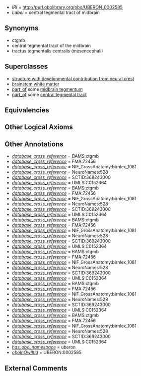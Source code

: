  * *IRI* = http://purl.obolibrary.org/obo/UBERON_0002585
 * *Label* = central tegmental tract of midbrain

## Synonyms

 * ctgmb
 * central tegmental tract of the midbrain
 * tractus tegmentalis centralis (mesencephali)

## Superclasses

 * [structure with developmental contribution from neural crest](../../UBERON/14/UBERON_0010314.md)
 * [brainstem white matter](../../UBERON/91/UBERON_0014891.md)
 * [part_of](../../BFO/50/BFO_0000050.md) some [midbrain tegmentum](../../UBERON/43/UBERON_0001943.md)
 * [part_of](../../BFO/50/BFO_0000050.md) some [central tegmental tract](../../UBERON/43/UBERON_0009643.md)

## Equivalencies


## Other Logical Axioms


## Other Annotations

 * *[database_cross_reference](../../ef/oboInOwl#hasDbXref.md)* = BAMS:ctgmb
 * *[database_cross_reference](../../ef/oboInOwl#hasDbXref.md)* = FMA:72456
 * *[database_cross_reference](../../ef/oboInOwl#hasDbXref.md)* = NIF_GrossAnatomy:birnlex_1081
 * *[database_cross_reference](../../ef/oboInOwl#hasDbXref.md)* = NeuroNames:528
 * *[database_cross_reference](../../ef/oboInOwl#hasDbXref.md)* = SCTID:369243000
 * *[database_cross_reference](../../ef/oboInOwl#hasDbXref.md)* = UMLS:C0152364
 * *[database_cross_reference](../../ef/oboInOwl#hasDbXref.md)* = BAMS:ctgmb
 * *[database_cross_reference](../../ef/oboInOwl#hasDbXref.md)* = FMA:72456
 * *[database_cross_reference](../../ef/oboInOwl#hasDbXref.md)* = NIF_GrossAnatomy:birnlex_1081
 * *[database_cross_reference](../../ef/oboInOwl#hasDbXref.md)* = NeuroNames:528
 * *[database_cross_reference](../../ef/oboInOwl#hasDbXref.md)* = SCTID:369243000
 * *[database_cross_reference](../../ef/oboInOwl#hasDbXref.md)* = UMLS:C0152364
 * *[database_cross_reference](../../ef/oboInOwl#hasDbXref.md)* = BAMS:ctgmb
 * *[database_cross_reference](../../ef/oboInOwl#hasDbXref.md)* = FMA:72456
 * *[database_cross_reference](../../ef/oboInOwl#hasDbXref.md)* = NIF_GrossAnatomy:birnlex_1081
 * *[database_cross_reference](../../ef/oboInOwl#hasDbXref.md)* = NeuroNames:528
 * *[database_cross_reference](../../ef/oboInOwl#hasDbXref.md)* = SCTID:369243000
 * *[database_cross_reference](../../ef/oboInOwl#hasDbXref.md)* = UMLS:C0152364
 * *[database_cross_reference](../../ef/oboInOwl#hasDbXref.md)* = BAMS:ctgmb
 * *[database_cross_reference](../../ef/oboInOwl#hasDbXref.md)* = FMA:72456
 * *[database_cross_reference](../../ef/oboInOwl#hasDbXref.md)* = NIF_GrossAnatomy:birnlex_1081
 * *[database_cross_reference](../../ef/oboInOwl#hasDbXref.md)* = NeuroNames:528
 * *[database_cross_reference](../../ef/oboInOwl#hasDbXref.md)* = SCTID:369243000
 * *[database_cross_reference](../../ef/oboInOwl#hasDbXref.md)* = UMLS:C0152364
 * *[database_cross_reference](../../ef/oboInOwl#hasDbXref.md)* = BAMS:ctgmb
 * *[database_cross_reference](../../ef/oboInOwl#hasDbXref.md)* = FMA:72456
 * *[database_cross_reference](../../ef/oboInOwl#hasDbXref.md)* = NIF_GrossAnatomy:birnlex_1081
 * *[database_cross_reference](../../ef/oboInOwl#hasDbXref.md)* = NeuroNames:528
 * *[database_cross_reference](../../ef/oboInOwl#hasDbXref.md)* = SCTID:369243000
 * *[database_cross_reference](../../ef/oboInOwl#hasDbXref.md)* = UMLS:C0152364
 * *[database_cross_reference](../../ef/oboInOwl#hasDbXref.md)* = BAMS:ctgmb
 * *[database_cross_reference](../../ef/oboInOwl#hasDbXref.md)* = FMA:72456
 * *[database_cross_reference](../../ef/oboInOwl#hasDbXref.md)* = NIF_GrossAnatomy:birnlex_1081
 * *[database_cross_reference](../../ef/oboInOwl#hasDbXref.md)* = NeuroNames:528
 * *[database_cross_reference](../../ef/oboInOwl#hasDbXref.md)* = SCTID:369243000
 * *[database_cross_reference](../../ef/oboInOwl#hasDbXref.md)* = UMLS:C0152364
 * *[has_obo_namespace](../../ce/oboInOwl#hasOBONamespace.md)* = uberon
 * *[oboInOwl#id](../../id/oboInOwl#id.md)* = UBERON:0002585

## External Comments

